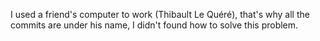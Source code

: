 I used a friend's computer to work (Thibault Le Quéré), that's why all the commits are under his name, I didn't found how to solve this problem.

